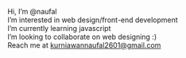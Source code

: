 Hi, I’m @naufal <br>
I’m interested in web design/front-end development
 <br>
I’m currently learning javascript <br>
I’m looking to collaborate on web designing :) <br>
Reach me at kurniawannaufal2601@gmail.com
